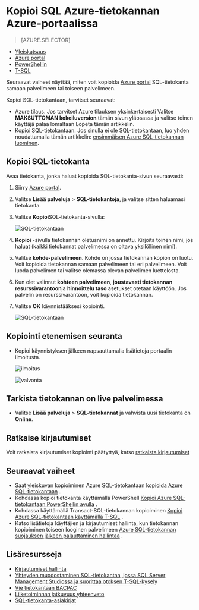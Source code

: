 <properties
    pageTitle="Kopioi Azure-portaalissa Azure SQL-tietokanta | Microsoft Azure"
    description="Luoda kopion Azure SQL-tietokantaan"
    services="sql-database"
    documentationCenter=""
    authors="stevestein"
    manager="jhubbard"
    editor=""/>

<tags
    ms.service="sql-database"
    ms.devlang="NA"
    ms.date="09/19/2016"
    ms.author="sstein"
    ms.workload="data-management"
    ms.topic="article"
    ms.tgt_pltfrm="NA"/>



# <a name="copy-an-azure-sql-database-using-the-azure-portal"></a>Kopioi SQL Azure-tietokannan Azure-portaalissa

> [AZURE.SELECTOR]
- [Yleiskatsaus](sql-database-copy.md)
- [Azure portal](sql-database-copy-portal.md)
- [PowerShellin](sql-database-copy-powershell.md)
- [T-SQL](sql-database-copy-transact-sql.md)

Seuraavat vaiheet näyttää, miten voit kopioida [Azure portal](https://portal.azure.com) SQL-tietokanta samaan palvelimeen tai toiseen palvelimeen.

Kopioi SQL-tietokantaan, tarvitset seuraavat:

- Azure tilaus. Jos tarvitset Azure tilauksen yksinkertaisesti Valitse **MAKSUTTOMAN kokeiluversion** tämän sivun yläosassa ja valitse toinen käyttäjä palaa lomaltaan Lopeta tämän artikkelin.
- Kopioi SQL-tietokantaan. Jos sinulla ei ole SQL-tietokantaan, luo yhden noudattamalla tämän artikkelin: [ensimmäisen Azure SQL-tietokannan luominen](sql-database-get-started.md).


## <a name="copy-your-sql-database"></a>Kopioi SQL-tietokanta

Avaa tietokanta, jonka haluat kopioida SQL-tietokanta-sivun seuraavasti:

1.  Siirry [Azure portal](https://portal.azure.com).
2.  Valitse **Lisää palveluja** > **SQL-tietokantoja**, ja valitse sitten haluamasi tietokanta.
3.  Valitse **Kopioi**SQL-tietokanta-sivulla:

    ![SQL-tietokantaan](./media/sql-database-copy-portal/sql-database-copy.png)

1.  **Kopioi** -sivulla tietokannan oletusnimi on annettu. Kirjoita toinen nimi, jos haluat (kaikki tietokannat palvelimessa on oltava yksilöllinen nimi).
2.  Valitse **kohde-palvelimeen**. Kohde on jossa tietokannan kopion on luotu. Voit kopioida tietokannan samaan palvelimeen tai eri palvelimeen. Voit luoda palvelimen tai valitse olemassa olevan palvelimen luettelosta. 
3.  Kun olet valinnut **kohteen palvelimeen**, **joustavasti tietokannan resurssivarantoon**ja **hinnoittelu taso** asetukset otetaan käyttöön. Jos palvelin on resurssivarantoon, voit kopioida tietokannan.
3.  Valitse **OK** käynnistääksesi kopiointi.

    ![SQL-tietokantaan](./media/sql-database-copy-portal/copy-page.png)


## <a name="monitor-the-progress-of-the-copy-operation"></a>Kopiointi etenemisen seuranta

- Kopioi käynnistyksen jälkeen napsauttamalla lisätietoja portaalin ilmoitusta.

    ![ilmoitus][3]
 
    ![valvonta][4]


## <a name="verify-the-database-is-live-on-the-server"></a>Tarkista tietokannan on live palvelimessa

- Valitse **Lisää palveluja** > **SQL-tietokannat** ja vahvista uusi tietokanta on **Online**.


## <a name="resolve-logins"></a>Ratkaise kirjautumiset

Voit ratkaista kirjautumiset kopiointi päätyttyä, katso [ratkaista kirjautumiset](sql-database-copy-transact-sql.md#resolve-logins-after-the-copy-operation-completes)


## <a name="next-steps"></a>Seuraavat vaiheet

- Saat yleiskuvan kopioiminen Azure SQL-tietokantaan [kopioida Azure SQL-tietokantaan](sql-database-copy.md) .
- Kohdassa kopioi tietokanta käyttämällä PowerShell [Kopioi Azure SQL-tietokantaan PowerShellin avulla](sql-database-copy-powershell.md) .
- Kohdassa käyttämällä Transact-SQL-tietokannan kopioiminen [Kopioi Azure SQL-tietokantaan käyttämällä T-SQL](sql-database-copy-transact-sql.md) .
- Katso lisätietoja käyttäjien ja kirjautumiset hallinta, kun tietokannan kopioiminen toiseen looginen palvelimeen [Azure SQL-tietokannan suojauksen jälkeen palauttaminen hallintaa](sql-database-geo-replication-security-config.md) .



## <a name="additional-resources"></a>Lisäresursseja

- [Kirjautumiset hallinta](sql-database-manage-logins.md)
- [Yhteyden muodostaminen SQL-tietokantaa, jossa SQL Server Management Studiossa ja suorittaa otoksen T-SQL-kysely](sql-database-connect-query-ssms.md)
- [Vie tietokantaan BACPAC](sql-database-export.md)
- [Liiketoiminnan jatkuvuus yhteenveto](sql-database-business-continuity.md)
- [SQL-tietokanta-asiakirjat](https://azure.microsoft.com/documentation/services/sql-database/)




<!--Image references-->
[1]: ./media/sql-database-copy-portal/copy.png
[2]: ./media/sql-database-copy-portal/copy-ok.png
[3]: ./media/sql-database-copy-portal/copy-notification.png
[4]: ./media/sql-database-copy-portal/monitor-copy.png

